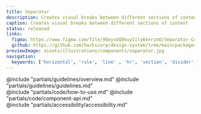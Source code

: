 ```yaml
---
title: Separator
description: Creates visual breaks between different sections of content
caption: Creates visual breaks between different sections of content
status: released
links:
  figma: https://www.figma.com/file/9QeyvUQ8kuyIity6knrznO/Separator-Component?node-id=36433-70314&t=PXCxiaccZSis4g9x-4
  github: https://github.com/hashicorp/design-system/tree/main/packages/components/addon/components/hds/separator
previewImage: assets/illustrations/components/separator.jpg
navigation:
  keywords: ['horizontal', 'rule', 'line' , 'hr', 'section', 'divider', 'break']
---
```


<section data-tab="Guidelines">
  @include "partials/guidelines/overview.md"
  @include "partials/guidelines/guidelines.md"
</section>

<section data-tab="Code">
  @include "partials/code/how-to-use.md"
  @include "partials/code/component-api.md"
  <!-- @include "partials/code/showcase.md" -->
</section>

<section data-tab="Accessibility">
  @include "partials/accessibility/accessibility.md"
</section>